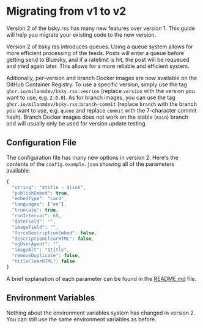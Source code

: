# Migrating from v1 to v2
Version 2 of the bsky.rss has many new features over version 1. This guide will help you migrate your existing code to the new version.

Version 2 of bsky.rss introduces queues. Using a queue system allows for more efficient processing of the feeds. Posts will enter a queue before getting send to Bluesky, and if a ratelimit is hit, the post will be requeued and tried again later. This allows for a more reliable and efficient system.

Aditionally, per-version and branch Docker images are now available on the GitHub Container Registry. To use a specific version, simply use the tag `ghcr.io/milanmdev/bsky.rss:vesrion` (replace `version` with the version you want to use, e.g. `2.0.0`). As for branch images, you can use the tag `ghcr.io/milanmdev/bsky.rss:branch-commit` (replace `branch` with the branch you want to use, e.g. `queue` and replace `commit` with the 7-character commit hash). Branch Docker images does not work on the stable (`main`) branch and will usually only be used for version update testing.


## Configuration File
The configuration file has many new options in version 2. Here's the contents of the `config.example.json` showing all of the parameters available:

```js
{
  "string": "$title - $link",
  "publishEmbed": true,
  "embedType": "card",
  "languages": ["en"],
  "truncate": true,
  "runInterval": 60,
  "dateField": "",
  "imageField": "",
  "forceDescriptionEmbed": false,
  "descriptionClearHTML": false,
  "ogUserAgent": "",
  "imageAlt": "$title",
  "removeDuplicate": false,
  "titleClearHTML": false
}

```

A brief explanation of each parameter can be found in the [README.md](../README.md) file.

## Environment Variables
Nothing about the environment variables system has changed in version 2. You can still use the same environment variables as before.